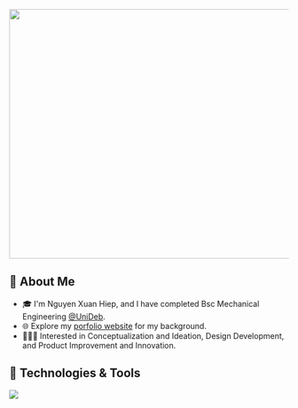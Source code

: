 <div id="header" align="center">
  <img src="https://media.giphy.com/media/unxCGmTuBvwo2djRLA/giphy.gif" width="750" height="450"/>
</div>


## 🚀 About Me
 
- 🎓 I'm Nguyen Xuan Hiep, and I have completed Bsc Mechanical Engineering <a href="https://edu.unideb.hu/p/mechanical-engineering-bsc">@UniDeb</a>.
- 🌐 Explore my [porfolio website](https://hiepnguyen2000.github.io/Hiep.github.io/) for my background.
- 👩🏻‍💻 Interested in Conceptualization and Ideation, Design Development, and Product Improvement and Innovation.

## 🔧 Technologies & Tools
![](https://img.shields.io/badge/Code-MATLAB-informational?style=flat&logo=matlab&logoColor=white&color=2bbc8a)


<!--
**HiepNguyen2000/HiepNguyen2000** is a ✨ _special_ ✨ repository because its `README.md` (this file) appears on your GitHub profile.

Here are some ideas to get you started:

- 🔭 I’m currently working on ...
- 🌱 I’m currently learning ...
- 👯 I’m looking to collaborate on ...
- 🤔 I’m looking for help with ...
- 💬 Ask me about ...
- 📫 How to reach me: ...
- 😄 Pronouns: ...
- ⚡ Fun fact: ...
-->
